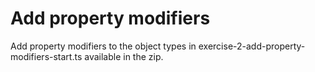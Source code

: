 # Add property modifiers

Add property modifiers to the object types in exercise-2-add-property-modifiers-start.ts available in the zip.
